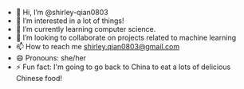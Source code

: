 - 👋 Hi, I’m @shirley-qian0803
- 👀 I’m interested in a lot of things!
- 🌱 I’m currently learning computer science.
- 💞️ I’m looking to collaborate on projects related to machine learning
- 📫 How to reach me shirley.qian0803@gmail.com
- 😄 Pronouns: she/her
- ⚡ Fun fact: I'm going to go back to China to eat a lots of delicious Chinese food!

<!---
shirley-qian0803/shirley-qian0803 is a ✨ special ✨ repository because its `README.md` (this file) appears on your GitHub profile.
You can click the Preview link to take a look at your changes.
--->
